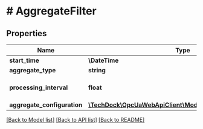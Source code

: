 # # AggregateFilter

## Properties

Name | Type | Description | Notes
------------ | ------------- | ------------- | -------------
**start_time** | **\DateTime** |  | [optional]
**aggregate_type** | **string** |  | [optional]
**processing_interval** | **float** |  | [optional] [default to 0]
**aggregate_configuration** | [**\TechDock\OpcUaWebApiClient\Model\AggregateConfiguration**](AggregateConfiguration.md) |  | [optional]

[[Back to Model list]](../../README.md#models) [[Back to API list]](../../README.md#endpoints) [[Back to README]](../../README.md)
